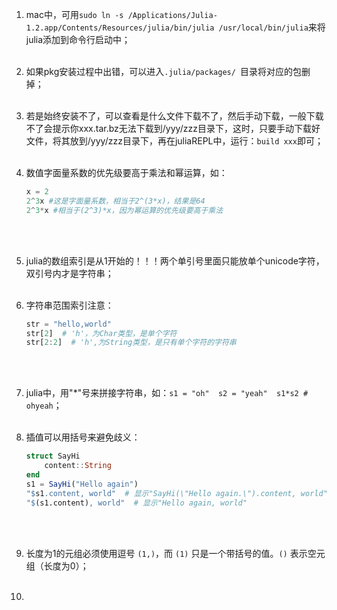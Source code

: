 1. mac中，可用`sudo ln -s /Applications/Julia-1.2.app/Contents/Resources/julia/bin/julia /usr/local/bin/julia`来将julia添加到命令行启动中；<br><br>

2. 如果pkg安装过程中出错，可以进入`.julia/packages/ `目录将对应的包删掉；<br><br> 

3. 若是始终安装不了，可以查看是什么文件下载不了，然后手动下载，一般下载不了会提示你xxx.tar.bz无法下载到/yyy/zzz目录下，这时，只要手动下载好文件，将其放到/yyy/zzz目录下，再在juliaREPL中，运行：`build xxx`即可；<br><br> 

4. 数值字面量系数的优先级要高于乘法和幂运算，如：

   ```julia
   x = 2
   2^3x #这是字面量系数，相当于2^(3*x)，结果是64
   2^3*x #相当于(2^3)*x，因为幂运算的优先级要高于乘法
   ```

   <br><br> 
   
5. julia的数组索引是从1开始的！！！两个单引号里面只能放单个unicode字符，双引号内才是字符串；<br><br> 

6. 字符串范围索引注意：

   ```julia
   str = "hello,world"
   str[2]  # 'h'，为Char类型，是单个字符
   str[2:2]  # 'h',为String类型，是只有单个字符的字符串
   ```

   <br><br> 

7. julia中，用"\*"号来拼接字符串，如：`s1 = "oh"  s2 = "yeah"  s1*s2 # ohyeah`；<br><br> 

8. 插值可以用括号来避免歧义：

   ```julia
   struct SayHi
       content::String
   end
   s1 = SayHi("Hello again")
   "$s1.content, world"  # 显示"SayHi(\"Hello again.\").content, world"
   "$(s1.content), world"  # 显示"Hello again, world"
   ```

   <br><br> 

9. 长度为1的元组必须使用逗号 `(1,)`，而 `(1)` 只是一个带括号的值。`()` 表示空元组（长度为0）；<br><br> 

10. 
